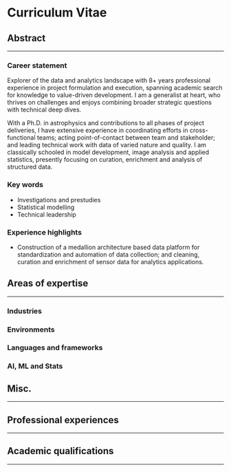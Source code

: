 # Curriculum Vitae

## Abstract

---

### Career statement
Explorer of the data and analytics landscape with 8+ years professional experience in project formulation and execution,
spanning academic search for knowledge to value-driven development.
I am a generalist at heart, who thrives on challenges and enjoys combining broader strategic questions with technical 
deep dives.

With a Ph.D. in astrophysics and contributions to all phases of project deliveries, I have extensive experience in 
coordinating efforts in cross-functional teams; acting point-of-contact between team and stakeholder; and leading 
technical work with data of varied nature and quality.
I am classically schooled in model development, image analysis and applied statistics, presently focusing on curation, 
enrichment and analysis of structured data.

### Key words
- Investigations and prestudies
- Statistical modelling
- Technical leadership

### Experience highlights
- Construction of a medallion architecture based data platform for standardization and automation of data collection; 
and cleaning, curation and enrichment of sensor data for analytics applications.



## Areas of expertise

---

### Industries
### Environments
### Languages and frameworks
### AI, ML and Stats

## Misc.

---

## Professional experiences

---

## Academic qualifications

---
